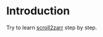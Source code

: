 # Introduction

Try to learn [scroll2zarr](https://github.com/KhartesViewer/scroll2zarr) step by step.